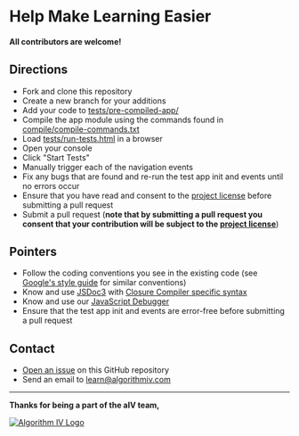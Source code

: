# Help Make Learning Easier

#### All contributors are welcome!


## Directions

- Fork and clone this repository
- Create a new branch for your additions
- Add your code to [tests/pre-compiled-app/](https://github.com/imaginate/algorithmIV-question-manager/tree/master/tests/pre-compiled-app)
- Compile the app module using the commands found in [compile/compile-commands.txt](https://github.com/imaginate/algorithmIV-question-manager/blob/ca5db693785/compile/compile-commands.txt#L8-100)
- Load [tests/run-tests.html](https://github.com/imaginate/algorithmIV-question-manager/blob/master/tests/run-tests.html) in a browser
- Open your console
- Click "Start Tests"
- Manually trigger each of the navigation events
- Fix any bugs that are found and re-run the test app init and events until no errors occur
- Ensure that you have read and consent to the [project license](https://github.com/imaginate/algorithmIV-question-manager/blob/master/LICENSE.md) before submitting a pull request
- Submit a pull request (**note that by submitting a pull request you consent that your contribution will be subject to the [project license](https://github.com/imaginate/algorithmIV-question-manager/blob/master/LICENSE.md)**)


## Pointers

- Follow the coding conventions you see in the existing code (see [Google's style guide](https://google.github.io/styleguide/javascriptguide.xml#Code_formatting) for similar conventions)
- Know and use [JSDoc3](http://usejsdoc.org/) with [Closure Compiler specific syntax](https://developers.google.com/closure/compiler/docs/js-for-compiler)
- Know and use our [JavaScript Debugger](https://github.com/imaginate/algorithmIV-javascript-debugger)
- Ensure that the test app init and events are error-free before submitting a pull request


## Contact

- [Open an issue](https://github.com/imaginate/algorithmIV-question-manager/issues) on this GitHub repository
- Send an email to [learn@algorithmiv.com](mailto:learn@algorithmiv.com)


----
**Thanks for being a part of the aIV team,**


<a href="http://www.algorithmiv.com"><img src="http://www.algorithmiv.com/images/aIV-logo.png" alt="Algorithm IV Logo" /></a>
